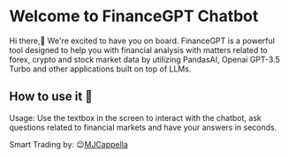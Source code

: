 # Welcome to FinanceGPT Chatbot

Hi there,👋 We're excited to have you on board. FinanceGPT is a powerful tool designed to help you with financial analysis with matters related to forex, crypto and stock market data by utilizing PandasAI, Openai GPT-3.5 Turbo and other applications built on top of LLMs.

## How to use it 🔗
 Usage: Use the textbox in the screen to interact with the chatbot, ask questions related to financial markets and have your answers in seconds.

 Smart Trading by:  😉[MJCappella](https://michaeljames.netlify.app)
